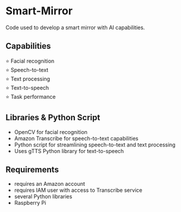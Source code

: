 # Smart-Mirror
Code used to develop a smart mirror with AI capabilities.

## Capabilities
⭐ Facial recognition<br>
⭐ Speech-to-text<br>
⭐ Text processing<br>
⭐ Text-to-speech<br>
⭐ Task performance<br>


## Libraries & Python Script
- OpenCV for facial recognition
- Amazon Transcribe for speech-to-text capabilities
- Python script for streamlining speech-to-text and text processing
- Uses gTTS Python library for text-to-speech

## Requirements
- requires an Amazon account
- requires IAM user with access to Transcribe service
- several Python libraries
- Raspberry Pi 


